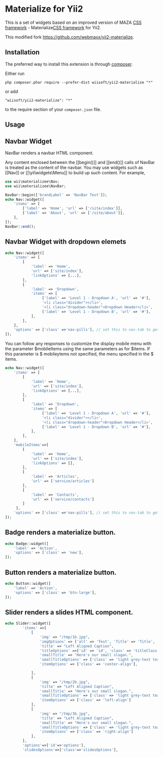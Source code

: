 Materialize for Yii2
====================

This is a set of widgets based on an improved version of MAZA [CSS framework](https://github.com/wiisoft/maza) - 
Materialize[CSS framework](http://materializecss.com/) for Yii2.

This modified fork https://github.com/webmaxx/yii2-materialize.

Installation
------------

The preferred way to install this extension is through [composer](http://getcomposer.org/download/).

Either run

```
php composer.phar require --prefer-dist wiisoft/yii2-materialize "*"
```

or add

```
"wiisoft/yii2-materialize": "*"
```

to the require section of your `composer.json` file.


Usage
-----
 
Navbar Widget
-------------
NavBar renders a navbar HTML component.

Any content enclosed between the [[begin()]] and [[end()]] calls of NavBar
is treated as the content of the navbar. You may use widgets such as [[Nav]]
or [[\yii\widgets\Menu]] to build up such content. For example,

```php
use wii\materializee\Nav;
use wii\materializee\NavBar;

NavBar::begin(['brandLabel' => 'NavBar Test']);
echo Nav::widget([
    'items' => [
        ['label' => 'Home', 'url' => ['/site/index']],
        ['label' => 'About', 'url' => ['/site/about']],
    ],
]);
NavBar::end();

```

Navbar Widget with dropdown elemets
------------------------------------
```php
echo Nav::widget([
    'items' => [
        [
            'label' => 'Home',
            'url' => ['site/index'],
            'linkOptions' => [...],
        ],
        [
            'label' => 'Dropdown',
            'items' => [
                 ['label' => 'Level 1 - Dropdown A', 'url' => '#'],
                 '<li class="divider"></li>',
                 '<li class="dropdown-header">Dropdown Header</li>',
                 ['label' => 'Level 1 - Dropdown B', 'url' => '#'],
            ],
        ],
    ],
    'options' => ['class' =>'nav-pills'], // set this to nav-tab to get tab-styled navigation
]);
```
You can follow any responses to customize the display mobile menu with the parameter $mobileItems using
the same parameters as for $items.
If this parameter is $ mobileytems not specified, the menu specified in the $ items.

```php
echo Nav::widget([
    'items' => [
        [
            'label' => 'Home',
            'url' => ['site/index'],
            'linkOptions' => [...],
        ],
        [
            'label' => 'Dropdown',
            'items' => [
                 ['label' => 'Level 1 - Dropdown A', 'url' => '#'],
                 '<li class="divider"></li>',
                 '<li class="dropdown-header">Dropdown Header</li>',
                 ['label' => 'Level 1 - Dropdown B', 'url' => '#'],
            ],
        ],
    ],
    'mobileItems'=>[
        [
            'label' => 'Home',
            'url' => ['site/index'],
            'linkOptions' => [],
        ],
        [
            'label' => 'Articles',
            'url' => ['service/articles']
        ],
        [
            'label' => 'Contacts',
            'url' => ['service/contacts']
        ]
     ],
    'options' => ['class' =>'nav-pills'], // set this to nav-tab to get tab-styled navigation
]);
```
Badge renders a materialize button.       
------------------------------------                                          
                               
                                          
```php                                    
echo Badge::widget([                      
    'label' => 'Action',                  
    'options' => ['class' => 'new'],      
]);                                       
```      
                                 
Button renders a materialize button.                                
------------------------------------                                            
```php                                     
echo Button::widget([                      
    'label' => 'Action',                   
    'options' => ['class' => 'btn-large'], 
]);                                        
``` 

Slider renders a slides HTML component.                                
------------------------------------                                            
```php                                                                                  
echo Slider::widget([                                                                    
        'items' =>[
            [
                'img' => "/tmp/1b.jpg",
                'imgOptions' => ['alt' => 'Test', 'Title' => 'Title', 'class' => 'myClass'],
                'title' => "Left Aligned Caption",
                'titleOptions' =>['id' => 'id', 'class' => 'titleClass'],
                'smallTitle' => "Here's our small slogan.",
                'smallTitleOptions' => ['class' => 'light grey-text text-lighten-3'],
                'itemOptions' => ['class' => 'center-align'],

            ],
            [
                'img' => "/tmp/2b.jpg",
                'title' => "Left Aligned Caption",
                'smallTitle' => "Here's our small slogan.",
                'smallTitleOptions' => ['class' => 'light grey-text text-lighten-3'],
                'itemOptions' => ['class' => 'left-align']
            ],
            [
                'img' => "/tmp/3b.jpg",
                'title' => "Left Aligned Caption",
                'smallTitle' => "Here's our small slogan.",
                'smallTitleOptions' => ['class' => 'light grey-text text-lighten-3'],
                'itemOptions' => ['class' => 'right-align']
            ],
        ],
        'options'=>['id'=>'options'],
        'slidesOptions'=>['class'=>'slidesOptions'],                                                                  
```                                                                                  